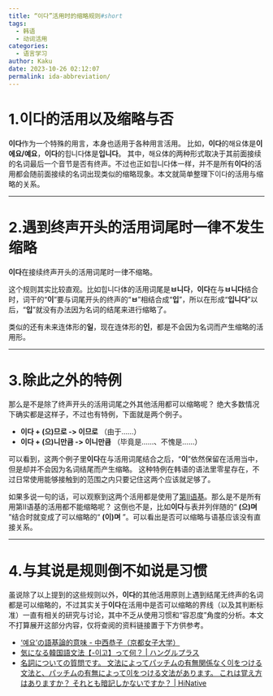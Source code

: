 ```yaml
---
title: “이다”活用时的缩略规则#short
tags:
  - 韩语
  - 动词活用
categories:
  - 语言学习
author: Kaku
date: 2023-10-26 02:12:07
permalink: ida-abbreviation/
---
```


# 1.이다的活用以及缩略与否

**이다**作为一个特殊的用言，本身也适用于各种用言活用。
比如，**이다**的해요体是**이에요/예요**，**이다**的힙니다体是**입니다**。
其中，해요体的两种形式取决于其前面接续的名词最后一个音节是否有终声。不过也正如힙니다体一样，并不是所有**이다**的活用都会随前面接续的名词出现类似的缩略现象。本文就简单整理下이다的活用与缩略的关系。

<!--more-->

---

# 2.遇到终声开头的活用词尾时一律不发生缩略

**이다**在接续终声开头的活用词尾时一律不缩略。

这个规则其实比较直观。比如힙니다体的活用词尾是**ㅂ니다**，**이다**在与**ㅂ니다**结合时，词干的“**이**”要与词尾开头的终声的“**ㅂ**”相结合成“**입**”，所以在形成“**입니다**”以后，“**입**”就没有办法因为名词的结尾来进行缩略了。

类似的还有未来连体形的**일**，现在连体形的**인**，都是不会因为名词而产生缩略的活用形。

---

# 3.除此之外的特例

那么是不是除了终声开头的活用词尾之外其他活用都可以缩略呢？
绝大多数情况下确实都是这样子，不过也有特例，下面就是两个例子。

- **이다 + (으)므로 -> 이므로** （由于……）
- **이다 + (으)니만큼 -> 이니만큼** （毕竟是……、不愧是……）

可以看到，这两个例子里**이다**在与活用词尾结合之后，“**이**”依然保留在活用当中，但是却并不会因为名词结尾而产生缩略。
这种特例在韩语的语法里零星存在，不过日常使用能够接触到的范围之内只要记住这两个应该就足够了。

如果多说一句的话，可以观察到这两个活用都是使用了[第II语基](/korean-declinable-words-base/#2-2-第II语基)。那么是不是所有用第II语基的活用都不能缩略呢？
这倒也不是，比如**이다**与表并列伴随的“ **(으)며** ”结合时就变成了可以缩略的“ **(이)며** ”。可以看出是否可以缩略与语基应该没有直接关系。

---

# 4.与其说是规则倒不如说是习惯

虽说除了以上提到的这些规则以外，**이다**的其他活用原则上遇到结尾无终声的名词都是可以缩略的，不过其实关于**이다**在活用中是否可以缩略的界线（以及其判断标准）一直有相关的研究与讨论，其中不乏从使用习惯和“容忍度”角度的分析。本文不打算展开这部分内容，仅将查阅的资料链接置于下方供参考。

- [‘예요’の語基論的意味 - 中西恭子（京都女子大学）](http://repo.kyoto-wu.ac.jp/dspace/bitstream/11173/2810/1/0040_067_002.pdf)
- [気になる韓国語文法【-이고】って何？ | ハングルプラス](http://hangul-plus.blog/2022/03/04/nativekorean-grammer-igo/)
- [名詞についての質問です。 文法によってパッチムの有無関係なく이をつける文法と、パッチムの有無によって이をつける文法があります。 これは覚え方はありますか？ それとも暗記しかないですか？ | HiNative](https://ja.hinative.com/questions/24852032)
